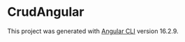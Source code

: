 # CrudAngular

This project was generated with [Angular CLI](https://github.com/angular/angular-cli) version 16.2.9.


